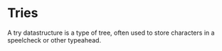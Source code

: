 # Tries

A try datastructure is a type of tree, often used to store characters in a speelcheck or other typeahead.
